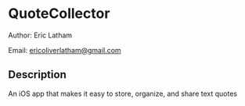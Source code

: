 # QuoteCollector

Author: Eric Latham

Email: ericoliverlatham@gmail.com

## Description

An iOS app that makes it easy to store, organize, and share text quotes
